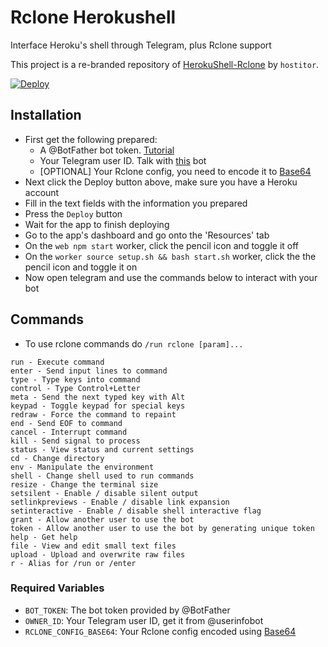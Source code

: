 # Rclone Herokushell
 Interface Heroku's shell through Telegram, plus Rclone support

This project is a re-branded repository of [HerokuShell-Rclone](https://github.com/hostitor/HerokuShell-Rclone) by `hostitor`.
 
[![Deploy](https://www.herokucdn.com/deploy/button.svg)](https://heroku.com/deploy?template=https://github.com/ZokoToozNoob001/Rclone-HerokuShell/tree/master)

## Installation
- First get the following prepared:
  - A @BotFather bot token. [Tutorial](https://www.siteguarding.com/en/how-to-get-telegram-bot-api-token)
  - Your Telegram user ID. Talk with [this](https://t.me/userinfobot) bot
  - [OPTIONAL] Your Rclone config, you need to encode it to [Base64](https://www.base64encode.org)
- Next click the Deploy button above, make sure you have a Heroku account
- Fill in the text fields with the information you prepared
- Press the `Deploy` button
- Wait for the app to finish deploying
- Go to the app's dashboard and go onto the 'Resources' tab
- On the `web npm start` worker, click the pencil icon and toggle it off
- On the `worker source setup.sh && bash start.sh` worker, click the the pencil icon and toggle it on
- Now open telegram and use the commands below to interact with your bot

## Commands
- To use rclone commands do `/run rclone [param]...`
```
run - Execute command
enter - Send input lines to command
type - Type keys into command
control - Type Control+Letter
meta - Send the next typed key with Alt
keypad - Toggle keypad for special keys
redraw - Force the command to repaint
end - Send EOF to command
cancel - Interrupt command
kill - Send signal to process
status - View status and current settings
cd - Change directory
env - Manipulate the environment
shell - Change shell used to run commands
resize - Change the terminal size
setsilent - Enable / disable silent output
setlinkpreviews - Enable / disable link expansion
setinteractive - Enable / disable shell interactive flag
grant - Allow another user to use the bot
token - Allow another user to use the bot by generating unique token
help - Get help
file - View and edit small text files
upload - Upload and overwrite raw files
r - Alias for /run or /enter
```

### Required Variables

* `BOT_TOKEN`: The bot token provided by @BotFather
* `OWNER_ID`: Your Telegram user ID, get it from @userinfobot
* `RCLONE_CONFIG_BASE64`: Your Rclone config encoded using [Base64](https://www.base64encode.org)
